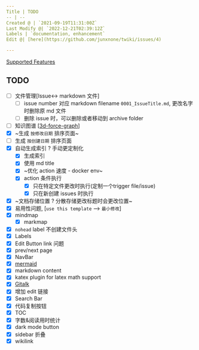 ```yaml
---
Title | TODO
-- | --
Created @ | `2021-09-19T11:31:00Z`
Last Modify @| `2022-12-21T02:39:12Z`
Labels | `documentation, enhancement`
Edit @| [here](https://github.com/junxnone/twiki/issues/4)

---
```

[Supported Features](/Supported_Features)

## TODO

- [ ] 文件管理[Issue<-> markdown 文件] 
  - [ ] issue number 对应 markdown filename `0001_IssueTitle.md`, 更改名字时删除原 md 文件
  - [ ] 删除 issue 时，可以删除或者移动到 archive folder
- [ ]  知识图谱 [[3d-force-graph](https://github.com/vasturiano/3d-force-graph)]
- [x] ~生成 `按修改日期` 排序页面~
- [ ] 生成 `按创建日期` 排序页面
- [x] 自动生成索引 ? 手动更定制化
  - [x] 生成索引
  - [x] 使用 md title
  - [x] ~优化 action 速度 - docker env~
  - [x] action 条件执行
    - [x] 只在特定文件更改时执行(定制一个trigger file/issue) 
    - [x] 只在新创建 issues 时执行 
- [x] ~文档存储位置 ? 分散存储更改标题时会更改位置~
- [x] 易用性问题, [`use this template` --> `最小修改`]
- [x] mindmap
  - [x] markmap
- [x] `nohead` label 不创建文件头
- [x] Labels
- [x] Edit Button link 问题
- [x] prev/next page
- [x] NavBar
- [x] [mermaid](https://github.com/Leward/mermaid-docsify)
- [x] markdown content
- [x] katex plugin for latex math support
- [x] [Gitalk](https://github.com/gitalk/gitalk/blob/master/readme-cn.md)
- [x] 增加 edit 链接
- [x] Search Bar
- [x] 代码复制按钮
- [x] TOC
- [x] 字数&阅读用时统计
- [x] dark mode button
- [x] sidebar 折叠
- [x] wikilink
